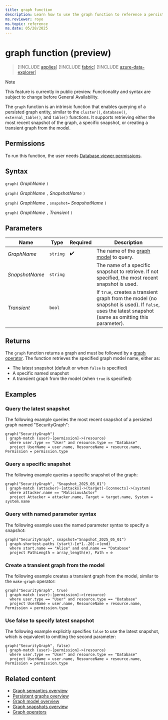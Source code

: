 ```yaml
---
title: graph function
description: Learn how to use the graph function to reference a persisted graph entity for querying.
ms.reviewer: royo
ms.topic: reference
ms.date: 05/28/2025
---
```

# graph function (preview)

>[!INCLUDE [applies](../includes/applies-to-version/applies.md)] [!INCLUDE [fabric](../includes/applies-to-version/fabric.md)] [!INCLUDE [azure-data-explorer](../includes/applies-to-version/azure-data-explorer.md)]

> [!NOTE]
> This feature is currently in public preview. Functionality and syntax are subject to change before General Availability.

The `graph` function is an intrinsic function that enables querying of a persisted graph entity, similar to the `cluster()`, `database()`, `external_table()`, and `table()` functions. It supports retrieving either the most recent snapshot of the graph, a specific snapshot, or creating a transient graph from the model.

## Permissions

To run this function, the user needs [Database viewer permissions](../access-control/role-based-access-control.md).

## Syntax

`graph(` *GraphName* `)`

`graph(` *GraphName* `,` *SnapshotName* `)`

`graph(` *GraphName* `,` `snapshot=` *SnapshotName* `)`

`graph(` *GraphName* `,` *Transient* `)`

## Parameters

| Name           | Type     | Required           | Description                                                                 |
|----------------|----------|--------------------|-----------------------------------------------------------------------------|
| *GraphName*    | `string` | :heavy_check_mark: | The name of the [graph model](../management/graph/graph-model-overview.md) to query. |
| *SnapshotName* | `string` |                    | The name of a specific snapshot to retrieve. If not specified, the most recent snapshot is used. |
| *Transient*    | `bool`   |                    | If `true`, creates a transient graph from the model (no snapshot is used). If `false`, uses the latest snapshot (same as omitting this parameter). |

## Returns

The `graph` function returns a graph and must be followed by a [graph operator](graph-operators.md#supported-graph-operators). The function retrieves the specified graph model name, either as:

- The latest snapshot (default or when `false` is specified)
- A specific named snapshot
- A transient graph from the model (when `true` is specified)

## Examples

### Query the latest snapshot

The following example queries the most recent snapshot of a persisted graph named "SecurityGraph":

```kusto
graph("SecurityGraph")
| graph-match (user)-[permission]->(resource)
  where user.type == "User" and resource.type == "Database"
  project UserName = user.name, ResourceName = resource.name, Permission = permission.type
```

### Query a specific snapshot

The following example queries a specific snapshot of the graph:

```kusto
graph("SecurityGraph", "Snapshot_2025_05_01")
| graph-match (attacker)-[attacks]->(target)-[connects]->(system)
  where attacker.name == "MaliciousActor"
  project Attacker = attacker.name, Target = target.name, System = system.name
```

### Query with named parameter syntax

The following example uses the named parameter syntax to specify a snapshot:

```kusto
graph("SecurityGraph", snapshot="Snapshot_2025_05_01")
| graph-shortest-paths (start)-[e*1..20]->(end)
  where start.name == "Alice" and end.name == "Database"
  project PathLength = array_length(e), Path = e
```

### Create a transient graph from the model

The following example creates a transient graph from the model, similar to the `make-graph` operator:

```kusto
graph("SecurityGraph", true)
| graph-match (user)-[permission]->(resource)
  where user.type == "User" and resource.type == "Database"
  project UserName = user.name, ResourceName = resource.name, Permission = permission.type
```

### Use false to specify latest snapshot

The following example explicitly specifies `false` to use the latest snapshot, which is equivalent to omitting the second parameter:

```kusto
graph("SecurityGraph", false)
| graph-match (user)-[permission]->(resource)
  where user.type == "User" and resource.type == "Database"
  project UserName = user.name, ResourceName = resource.name, Permission = permission.type
```

## Related content

* [Graph semantics overview](graph-semantics-overview.md)
* [Persistent graphs overview](../management/graph/graph-persistent-overview.md)
* [Graph model overview](../management/graph/graph-model-overview.md)
* [Graph snapshots overview](../management/graph/graph-snapshot-overview.md)
* [Graph operators](graph-operators.md)
